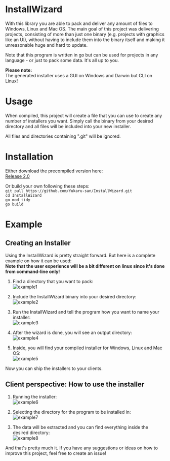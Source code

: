# InstallWizard
With this library you are able to pack and deliver any amount of files to Windows, Linux and Mac OS.
The main goal of this project was delivering projects, consisting of more than just one binary (e.g. projects with graphics
like an UI), without having to include them into the binary itself and making it unreasonable huge and hard to update.

Note that this program is written in go but can be used for projects in any language - or just to pack some data. It's all
up to you.

<b>Please note:</b><br>
The generated installer uses a GUI on Windows and Darwin but CLI on Linux!

# Usage
When compiled, this project will create a file that you can use to create any number of installers you want.
Simply call the binary from your desired directory and all files will be included into your new installer.

All files and directories containing ".git" will be ignored.

# Installation
Either download the precompiled version here:<br>
[Release 2.0](https://github.com/Yukaru-san/InstallWizard/releases/tag/2.0)<br>

Or build your own following these steps:<br>
```git pull https://github.com/Yukaru-san/InstallWizard.git```<br>
```cd InstallWizard```<br>
```go mod tidy```<br>
```go build```<br>

# Example
## Creating an Installer
Using the InstallWizard is pretty straight forward. But here is a complete example on how it can be used:
<br>**Note that the user experience will be a bit different on linux since it's done from command-line only!**<br>

1. Find a directory that you want to pack:<br>
![example1](https://files.jojii.de/preview/raw/qSCYeEawhci7d4qROuqPYOnVy)

2. Include the InstallWizard binary into your desired directory:<br>
![example2](https://files.jojii.de/preview/raw/5FwBaK2tf93xmWoe6c1Gp4aNA)

3. Run the InstallWizard and tell the program how you want to name your installer:<br>
![example3](https://files.jojii.de/preview/raw/djDx1VbYyAs2fmVFXV54tXhhD)

4. After the wizard is done, you will see an output directory:<br>
![example4](https://files.jojii.de/preview/raw/opi5loj0Cv7poWw1Mts2cjI2f)

5. Inside, you will find your compiled installer for Windows, Linux and Mac OS:<br>
![example5](https://files.jojii.de/preview/raw/6XzXxlptCdwgp1OoJsfTFsTLH)

Now you can ship the installers to your clients.

## Client perspective: How to use the installer

1. Running the installer:<br>
![example6](https://files.jojii.de/preview/raw/8YnbLNlgclgEbVXKpg4pK9Jba)

2. Selecting the directory for the program to be installed in:<br>
![example7](https://files.jojii.de/preview/raw/Tc1nAoqKnjvqhkjQZmQ1di8K9)

3. The data will be extracted and you can find everything inside the desired directory:<br>
![example8](https://files.jojii.de/preview/raw/ItAriACKIVja5Bs7JhGCpAqyB)

And that's pretty much it. If you have any suggestions or ideas on how to improve this project, feel free to create an issue!
